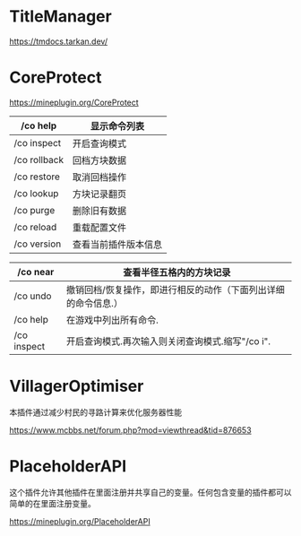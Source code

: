 # TitleManager

https://tmdocs.tarkan.dev/





# CoreProtect

https://mineplugin.org/CoreProtect



| /co help              | 显示命令列表         |
| --------------------- | -------------------- |
| /co inspect           | 开启查询模式         |
| /co rollback <params> | 回档方块数据         |
| /co restore <params>  | 取消回档操作         |
| /co lookup <params>   | 方块记录翻页         |
| /co purge <params>    | 删除旧有数据         |
| /co reload            | 重载配置文件         |
| /co version           | 查看当前插件版本信息 |

| /co near    | 查看半径五格内的方块记录                                     |
| ----------- | ------------------------------------------------------------ |
| /co undo    | 撤销回档/恢复操作，即进行相反的动作（下面列出详细的命令信息.） |
| /co help    | 在游戏中列出所有命令.                                        |
| /co inspect | 开启查询模式.再次输入则关闭查询模式.缩写"/co i".             |



# VillagerOptimiser

本插件通过减少村民的寻路计算来优化服务器性能 

https://www.mcbbs.net/forum.php?mod=viewthread&tid=876653





# PlaceholderAPI

这个插件允许其他插件在里面注册并共享自己的变量。任何包含变量的插件都可以简单的在里面注册变量。

https://mineplugin.org/PlaceholderAPI











































